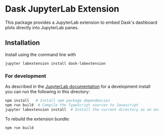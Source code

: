 # Dask JupyterLab Extension

This package provides a JupyterLab extension to embed Dask's dashboard plots
directly into JupyterLab panes.

## Installation

Install using the command line with

```bash
jupyter labextension install dask-labextension
```

### For development

As described in the [JupyterLab documentation](https://jupyterlab.readthedocs.io/en/stable/developer/extension_dev.html#extension-authoring) for a development install you can run the following in this directory:

```bash
npm install   # Install npm package dependencies
npm run build  # Compile the TypeScript sources to Javascript
jupyter labextension install  # Install the current directory as an extension
```

To rebuild the extension bundle:

```bash
npm run build
```
